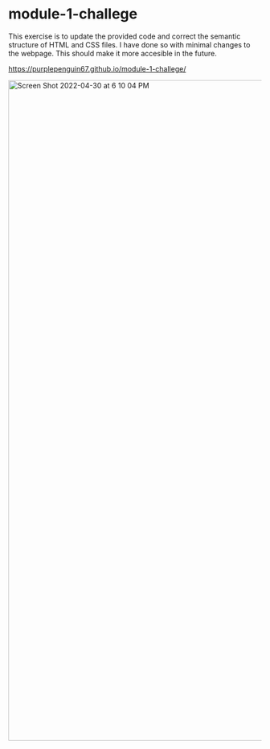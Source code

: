 # module-1-challege

This exercise is to update the provided code and correct the semantic structure of HTML and CSS files. I have done so with minimal changes to the webpage. This should make it more accesible in the future.

https://purplepenguin67.github.io/module-1-challege/

<img width="1315" alt="Screen Shot 2022-04-30 at 6 10 04 PM" src="https://user-images.githubusercontent.com/103548864/166128207-87ceff2d-8043-4a7e-bc91-0d80b876a7d8.png">
